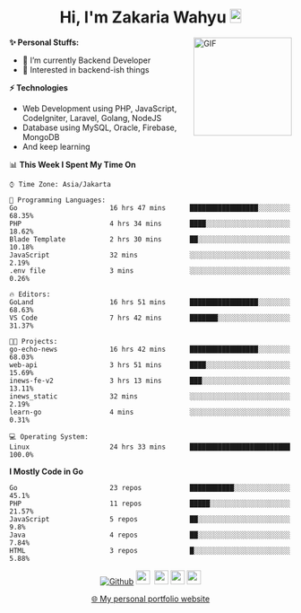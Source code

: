 <h1 align="center">Hi, I'm Zakaria Wahyu <img src="https://github.com/TheDudeThatCode/TheDudeThatCode/blob/master/Assets/Hi.gif" width="20px" height="25px"></h1>

<img align="right" alt="GIF" height="175px" src="https://www.nayakapratama.co.id/wp-content/uploads/2019/07/Website-Maintenance.gif" />

**✨ Personal Stuffs:**
- 🔭 I’m currently Backend Developer
- 🌱 Interested in backend-ish things

**⚡ Technologies**
- Web Development using PHP, JavaScript, CodeIgniter, Laravel, Golang, NodeJS
- Database using MySQL, Oracle, Firebase, MongoDB
- And keep learning

<!--START_SECTION:waka-->
📊 **This Week I Spent My Time On** 

```text
⌚︎ Time Zone: Asia/Jakarta

💬 Programming Languages: 
Go                       16 hrs 47 mins      █████████████████░░░░░░░░   68.35% 
PHP                      4 hrs 34 mins       ████░░░░░░░░░░░░░░░░░░░░░   18.62% 
Blade Template           2 hrs 30 mins       ██░░░░░░░░░░░░░░░░░░░░░░░   10.18% 
JavaScript               32 mins             ░░░░░░░░░░░░░░░░░░░░░░░░░   2.19% 
.env file                3 mins              ░░░░░░░░░░░░░░░░░░░░░░░░░   0.26%

🔥 Editors: 
GoLand                   16 hrs 51 mins      █████████████████░░░░░░░░   68.63% 
VS Code                  7 hrs 42 mins       ███████░░░░░░░░░░░░░░░░░░   31.37%

🐱‍💻 Projects: 
go-echo-news             16 hrs 42 mins      █████████████████░░░░░░░░   68.03% 
web-api                  3 hrs 51 mins       ████░░░░░░░░░░░░░░░░░░░░░   15.69% 
inews-fe-v2              3 hrs 13 mins       ███░░░░░░░░░░░░░░░░░░░░░░   13.11% 
inews_static             32 mins             ░░░░░░░░░░░░░░░░░░░░░░░░░   2.19% 
learn-go                 4 mins              ░░░░░░░░░░░░░░░░░░░░░░░░░   0.31%

💻 Operating System: 
Linux                    24 hrs 33 mins      █████████████████████████   100.0%

```

**I Mostly Code in Go** 

```text
Go                       23 repos            ███████████░░░░░░░░░░░░░░   45.1% 
PHP                      11 repos            █████░░░░░░░░░░░░░░░░░░░░   21.57% 
JavaScript               5 repos             ██░░░░░░░░░░░░░░░░░░░░░░░   9.8% 
Java                     4 repos             ██░░░░░░░░░░░░░░░░░░░░░░░   7.84% 
HTML                     3 repos             █░░░░░░░░░░░░░░░░░░░░░░░░   5.88%

```



<!--END_SECTION:waka-->

<p align="center">
<a href="https://github.com/zakariawahyu" target="_blank"><img alt="Github" src="https://img.shields.io/badge/GitHub-%2312100E.svg?&style=for-the-badge&logo=Github&logoColor=white" /></a>
<a href="https://www.twitter.com/_zakariawahyu"><img src="https://img.shields.io/badge/twitter-%231DA1F2.svg?&style=for-the-badge&logo=twitter&logoColor=white" height=25></a> 
<a href="https://www.linkedin.com/in/zakariawahyu"><img src="https://img.shields.io/badge/linkedin-%230077B5.svg?&style=for-the-badge&logo=linkedin&logoColor=white" height=25></a> 
<a href="https://www.instagram.com/_zakariawahyu"><img src="https://img.shields.io/badge/instagram-%23E4405F.svg?&style=for-the-badge&logo=instagram&logoColor=white" height=25></a>
<a href="https://medium.com/@zakariawahyu"><img src="https://img.shields.io/badge/Medium-12100E?style=for-the-badge&logo=medium&logoColor=white" height=25></a>
</p>
<p align="center"><a href="https://www.zakariawahyu.com" target="_blank">🌐 My personal portfolio website</a></p>
